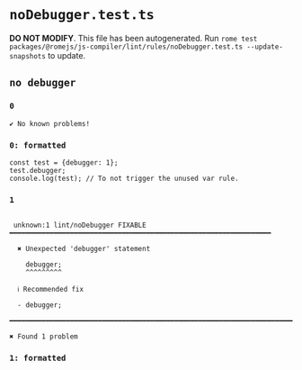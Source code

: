 # `noDebugger.test.ts`

**DO NOT MODIFY**. This file has been autogenerated. Run `rome test packages/@romejs/js-compiler/lint/rules/noDebugger.test.ts --update-snapshots` to update.

## `no debugger`

### `0`

```
✔ No known problems!

```

### `0: formatted`

```
const test = {debugger: 1};
test.debugger;
console.log(test); // To not trigger the unused var rule.

```

### `1`

```

 unknown:1 lint/noDebugger FIXABLE ━━━━━━━━━━━━━━━━━━━━━━━━━━━━━━━━━━━━━━━━━━━━━━━━━━━━━━━━━━━━━━━━━

  ✖ Unexpected 'debugger' statement

    debugger;
    ^^^^^^^^^

  ℹ Recommended fix

  - debugger;

━━━━━━━━━━━━━━━━━━━━━━━━━━━━━━━━━━━━━━━━━━━━━━━━━━━━━━━━━━━━━━━━━━━━━━━━━━━━━━━━━━━━━━━━━━━━━━━━━━━━

✖ Found 1 problem

```

### `1: formatted`

```


```
